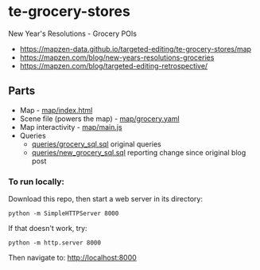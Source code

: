 # te-grocery-stores
New Year's Resolutions - Grocery POIs

* https://mapzen-data.github.io/targeted-editing/te-grocery-stores/map
* https://mapzen.com/blog/new-years-resolutions-groceries
* https://mapzen.com/blog/targeted-editing-retrospective/

## Parts

* Map - [map/index.html](map/index.html)
* Scene file (powers the map) - [map/grocery.yaml](map/grocery.yaml)
* Map interactivity - [map/main.js](map/main.js)
* Queries
	* [queries/grocery_sql.sql](https://github.com/mapzen-data/targeted-editing/blob/gh-pages/queries/grocery_sql.sql) original queries
	* [queries/new_grocery_sql.sql](https://github.com/mapzen-data/targeted-editing/blob/gh-pages/queries/new_grocery_sql.sql)  reporting change since original blog post


### To run locally:

Download this repo, then start a web server in its directory:

    python -m SimpleHTTPServer 8000
    
If that doesn't work, try:

    python -m http.server 8000
    
Then navigate to: [http://localhost:8000](http://localhost:8000)

